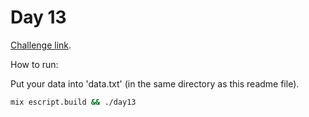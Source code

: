 # Day 13

[Challenge link](https://adventofcode.com/2015/day/13).

How to run:

Put your data into 'data.txt' (in the same directory as this readme file).

```sh
mix escript.build && ./day13
```
